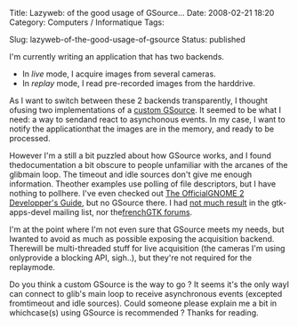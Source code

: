 Title: Lazyweb: of the good usage of GSource...
Date: 2008-02-21 18:20
Category: Computers / Informatique
Tags: <?xml version="1.0" encoding="utf-8"?>

Slug: lazyweb-of-the-good-usage-of-gsource
Status: published

I'm currently writing an application that has two backends.

-   In *live* mode, I acquire images from several cameras.
-   In *replay* mode, I read pre-recorded images from the harddrive.

As I want to switch between these 2 backends transparently, I thought ofusing two implementations of a [custom GSource](\%22http://library.gnome.org/devel/glib/2.10/glib-The-Main-Event-Loop.html#id3126598\%22). It seemed to be what I need: a way to sendand react to asynchonous events. In my case, I want to notify the applicationthat the images are in the memory, and ready to be processed.

However I'm a still a bit puzzled about how GSource works, and I found thedocumentation a bit obscure to people unfamiliar with the arcanes of the glibmain loop. The timeout and idle sources don't give me enough information. Theother examples use polling of file descriptors, but I have nothing to pollhere. I've even checked out [The OfficialGNOME 2 Developper's Guide](\%22http://nostarch.com/frameset.php?startat=gnome\%22), but no GSource there. I had [not much result](\%22http://mail.gnome.org/archives/gtk-app-devel-list/2008-February/msg00050.html\%22) in the gtk-apps-devel mailing list, nor the[frenchGTK forums](\%22http://forum.gtk-fr.org/viewtopic.php?id=4529\%22).

I'm at the point where I'm not even sure that GSource meets my needs, but Iwanted to avoid as much as possible exposing the acquisition backend. Therewill be multi-threaded stuff for live acquisition (the cameras I'm using onlyprovide a blocking API, sigh..), but they're not required for the replaymode.

Do you think a custom GSource is the way to go ? It seems it's the only wayI can connect to glib's main loop to receive asynchronous events (excepted fromtimeout and idle sources). Could someone please explain me a bit in whichcase(s) using GSource is recommended ? Thanks for reading.
